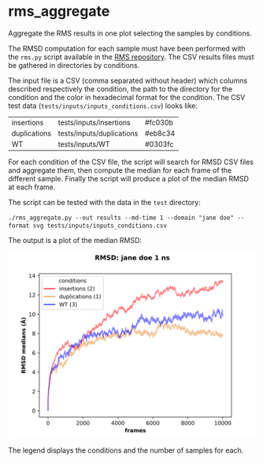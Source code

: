 # rms_aggregate

Aggregate the RMS results in one plot selecting the samples by conditions.

The RMSD computation for each sample must have been performed with the `rms.py` script available in the 
[RMS repository](https://github.com/njeanne/rms). The CSV results files must be gathered in directories by conditions.

The input file is a CSV (comma separated without header) which columns described respectively the condition, the path 
to the directory for the condition and the color in hexadecimal format for the condition. The CSV test data 
(`tests/inputs/inputs_conditions.csv`) looks like:

|   |   |   |
|---|---|---|
| insertions  | tests/inputs/insertions  | #fc030b |
| duplications | tests/inputs/duplications | #eb8c34 |
| WT  | tests/inputs/WT | #0303fc |

For each condition of the CSV file, the script will search for RMSD CSV files and aggregate them, then compute the 
median for each frame of the different sample. Finally the script will produce a plot of the median RMSD at each frame.

The script can be tested with the data in the `test` directory:
```shell script
./rms_aggregate.py --out results --md-time 1 --domain "jane doe" --format svg tests/inputs/inputs_conditions.csv
```

The output is a plot of the median RMSD:

![median RMSD plot](doc/_static/RMSD_jane-doe_1-ns.svg)

The legend displays the conditions and the number of samples for each.